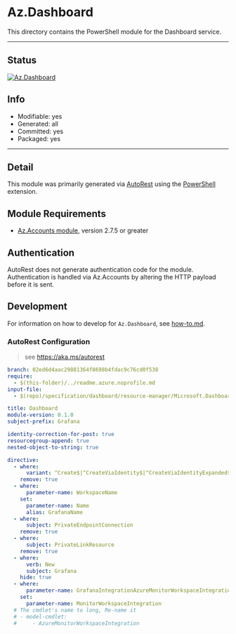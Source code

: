 <!-- region Generated -->
# Az.Dashboard
This directory contains the PowerShell module for the Dashboard service.

---
## Status
[![Az.Dashboard](https://img.shields.io/powershellgallery/v/Az.Dashboard.svg?style=flat-square&label=Az.Dashboard "Az.Dashboard")](https://www.powershellgallery.com/packages/Az.Dashboard/)

## Info
- Modifiable: yes
- Generated: all
- Committed: yes
- Packaged: yes

---
## Detail
This module was primarily generated via [AutoRest](https://github.com/Azure/autorest) using the [PowerShell](https://github.com/Azure/autorest.powershell) extension.

## Module Requirements
- [Az.Accounts module](https://www.powershellgallery.com/packages/Az.Accounts/), version 2.7.5 or greater

## Authentication
AutoRest does not generate authentication code for the module. Authentication is handled via Az.Accounts by altering the HTTP payload before it is sent.

## Development
For information on how to develop for `Az.Dashboard`, see [how-to.md](how-to.md).
<!-- endregion -->

### AutoRest Configuration
> see https://aka.ms/autorest

``` yaml
branch: 02ed6d4aac29881364f8698b4fdac9c76cd0f538
require:
  - $(this-folder)/../readme.azure.noprofile.md
input-file:
  - $(repo)/specification/dashboard/resource-manager/Microsoft.Dashboard/stable/2022-08-01/grafana.json

title: Dashboard
module-version: 0.1.0
subject-prefix: Grafana

identity-correction-for-post: true
resourcegroup-append: true
nested-object-to-string: true

directive:
  - where:
      variant: ^Create$|^CreateViaIdentity$|^CreateViaIdentityExpanded$|^Update$|^UpdateViaIdentity$
    remove: true
  - where:
      parameter-name: WorkspaceName
    set:
      parameter-name: Name
      alias: GrafanaName
  - where:
      subject: PrivateEndpointConnection
    remove: true
  - where:
      subject: PrivateLinkResource
    remove: true
  - where:
      verb: New
      subject: Grafana
    hide: true
  - where:
      parameter-name: GrafanaIntegrationAzureMonitorWorkspaceIntegration
    set:
      parameter-name: MonitorWorkspaceIntegration 
  # The cmdlet's name to long, Re-name it
  # - model-cmdlet:
  #     - AzureMonitorWorkspaceIntegration
```
